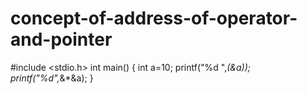 # concept-of-address-of-operator-and-pointer
#include <stdio.h>
int main()
{
    int a=10;
    printf("%d ",*(&a));
    printf("%d",*&*&a);
}
